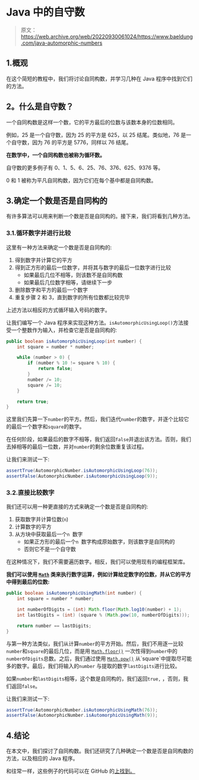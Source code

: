 # Java 中的自守数

> 原文：<https://web.archive.org/web/20220930061024/https://www.baeldung.com/java-automorphic-numbers>

## 1.概观

在这个简短的教程中，我们将讨论自同构数，并学习几种在 Java 程序中找到它们的方法。

## 2。什么是自守数？

一个自同构数是这样一个数，它的平方最后的位数与该数本身的位数相同。

例如，25 是一个自守数，因为 25 的平方是 625，以 25 结尾。类似地，76 是一个自守数，因为 76 的平方是 5776，同样以 76 结尾。

**在数学中，一个自同构数也被称为循环数。**

自守数的更多例子有 0、1、5、6、25、76、376、625、9376 等。

0 和 1 被称为平凡自同构数，因为它们在每个基中都是自同构数。

## 3.确定一个数是否是自同构的

有许多算法可以用来判断一个数是否是自同构的。接下来，我们将看到几种方法。

### 3.1.循环数字并进行比较

这里有一种方法来确定一个数是否是自同构的:

1.  得到数字并计算它的平方
2.  得到正方形的最后一位数字，并将其与数字的最后一位数字进行比较
    *   如果最后几位不相等，则该数不是自同构数
    *   如果最后几位数字相等，请继续下一步
3.  删除数字和平方的最后一个数字
4.  重复步骤 2 和 3，直到数字的所有位数都比较完毕

上述方法以相反的方式循环输入号码的数字。

让我们编写一个 Java 程序来实现这种方法。`isAutomorphicUsingLoop()`方法接受一个整数作为输入，并检查它是否是自同构的:

```java
public boolean isAutomorphicUsingLoop(int number) {
    int square = number * number;

    while (number > 0) {
        if (number % 10 != square % 10) {
            return false;
        }
        number /= 10;
        square /= 10;
    }

    return true;
}
```

这里我们先算一下`number`的平方。然后，我们迭代`number`的数字，并逐个比较它的最后一个数字和`square`的数字。

在任何阶段，如果最后的数字不相等，我们返回`false`并退出该方法。否则，我们去掉相等的最后一位数，并对`number`的剩余位数重复该过程。

让我们来测试一下:

```java
assertTrue(AutomorphicNumber.isAutomorphicUsingLoop(76));
assertFalse(AutomorphicNumber.isAutomorphicUsingLoop(9));
```

### 3.2.直接比较数字

我们还可以用一种更直接的方式来确定一个数是否是自同构的:

1.  获取数字并计算位数(`n`)
2.  计算数字的平方
3.  从方块中获取最后一个`n `数字
    *   如果正方形的最后一个`n `数字构成原始数字，则该数字是自同构的
    *   否则它不是一个自守数

在这种情况下，我们不需要遍历数字。相反，我们可以使用现有的编程框架库。

**我们可以使用 [`Math`](/web/20221208143830/https://www.baeldung.com/java-lang-math) 类来执行数字运算，例如计算给定数字的位数，并从它的平方中得到最后的位数:**

```java
public boolean isAutomorphicUsingMath(int number) {
    int square = number * number;

    int numberOfDigits = (int) Math.floor(Math.log10(number) + 1);
    int lastDigits = (int) (square % (Math.pow(10, numberOfDigits)));

    return number == lastDigits;
}
```

与第一种方法类似，我们从计算`number`的平方开始。然后，我们不用逐一比较`number`和`square`的最后几位，而是用 [`Math.floor()`](/web/20221208143830/https://www.baeldung.com/java-lang-math#floor) 一次性得到`number`中的`numberOfDigits`总数。之后，我们通过使用 [`Math.pow()`](https://web.archive.org/web/20221208143830/https://docs.oracle.com/en/java/javase/12/docs/api/java.base/java/lang/Math.html#pow(double,double)) 从`square`中提取尽可能多的数字。最后，我们将输入的`number` 与提取的数字`lastDigits`进行比较。

如果`number`和`lastDigits`相等，这个数是自同构的，我们返回`true,` ，否则，我们返回`false`。

让我们来测试一下:

```java
assertTrue(AutomorphicNumber.isAutomorphicUsingMath(76));
assertFalse(AutomorphicNumber.isAutomorphicUsingMath(9));
```

## 4.结论

在本文中，我们探讨了自同构数。我们还研究了几种确定一个数是否是自同构数的方法，以及相应的 Java 程序。

和往常一样，这些例子的代码可以在 GitHub 的[上找到。](https://web.archive.org/web/20221208143830/https://github.com/eugenp/tutorials/tree/master/core-java-modules/core-java-numbers-4)